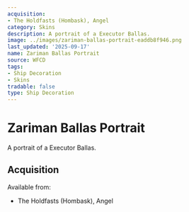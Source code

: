 ```yaml
---
acquisition:
- The Holdfasts (Hombask), Angel
category: Skins
description: A portrait of a Executor Ballas.
image: ../images/zariman-ballas-portrait-eaddb8f946.png
last_updated: '2025-09-17'
name: Zariman Ballas Portrait
source: WFCD
tags:
- Ship Decoration
- Skins
tradable: false
type: Ship Decoration
---
```


# Zariman Ballas Portrait

A portrait of a Executor Ballas.

## Acquisition

Available from:
- The Holdfasts (Hombask), Angel

